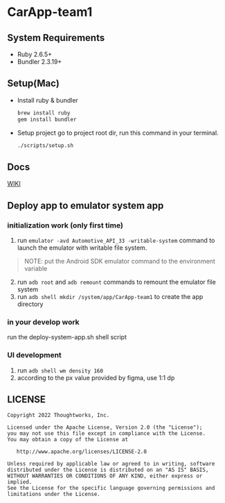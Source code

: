 # CarApp-team1

## System Requirements
* Ruby 2.6.5+
* Bundler 2.3.19+

## Setup(Mac)
- Install ruby & bundler
  ```sh
  brew install ruby
  gem install bundler
  ```
- Setup project
  go to project root dir, run this command in your terminal.
  ```sh
  ./scripts/setup.sh
  ```

## Docs
[WIKI](https://github.com/TW-Smart-CoE/ARK-WIKI)

## Deploy app to emulator system app

### initialization work (only first time)

1. run `emulator -avd Automotive_API_33 -writable-system` command to launch the emulator with writable file system.
> NOTE: put the Android SDK emulator command to the environment variable

2. run `adb root` and `adb remount` commands to remount the emulator file system
3. run `adb shell mkdir /system/app/CarApp-team1` to create the app directory

### in your develop work

run the deploy-system-app.sh shell script

### UI development

1. run `adb shell wm density 160`
2. according to the px value provided by figma, use 1:1 dp

## LICENSE

    Copyright 2022 Thoughtworks, Inc.

    Licensed under the Apache License, Version 2.0 (the "License");
    you may not use this file except in compliance with the License.
    You may obtain a copy of the License at

       http://www.apache.org/licenses/LICENSE-2.0

    Unless required by applicable law or agreed to in writing, software
    distributed under the License is distributed on an "AS IS" BASIS,
    WITHOUT WARRANTIES OR CONDITIONS OF ANY KIND, either express or implied.
    See the License for the specific language governing permissions and
    limitations under the License.

